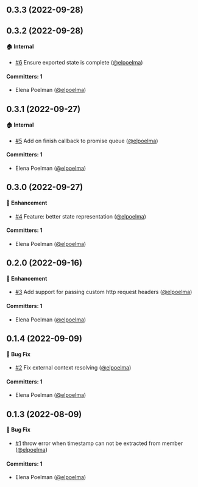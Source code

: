





## 0.3.3 (2022-09-28)

## 0.3.2 (2022-09-28)

#### :house: Internal
* [#6](https://github.com/redpencilio/ldes-consumer/pull/6) Ensure exported state is complete ([@elpoelma](https://github.com/elpoelma))

#### Committers: 1
- Elena Poelman ([@elpoelma](https://github.com/elpoelma))

## 0.3.1 (2022-09-27)

#### :house: Internal
* [#5](https://github.com/redpencilio/ldes-consumer/pull/5) Add on finish callback to promise queue ([@elpoelma](https://github.com/elpoelma))

#### Committers: 1
- Elena Poelman ([@elpoelma](https://github.com/elpoelma))

## 0.3.0 (2022-09-27)

#### :rocket: Enhancement
* [#4](https://github.com/redpencilio/ldes-consumer/pull/4) Feature: better state representation ([@elpoelma](https://github.com/elpoelma))

#### Committers: 1
- Elena Poelman ([@elpoelma](https://github.com/elpoelma))

## 0.2.0 (2022-09-16)

#### :rocket: Enhancement
* [#3](https://github.com/redpencilio/ldes-consumer/pull/3) Add support for passing custom http request headers ([@elpoelma](https://github.com/elpoelma))

#### Committers: 1
- Elena Poelman ([@elpoelma](https://github.com/elpoelma))

## 0.1.4 (2022-09-09)

#### :bug: Bug Fix
* [#2](https://github.com/redpencilio/ldes-consumer/pull/2) Fix external context resolving ([@elpoelma](https://github.com/elpoelma))

#### Committers: 1
- Elena Poelman ([@elpoelma](https://github.com/elpoelma))

## 0.1.3 (2022-08-09)

#### :bug: Bug Fix
* [#1](https://github.com/redpencilio/ldes-consumer/pull/1) throw error when timestamp can not be extracted from member ([@elpoelma](https://github.com/elpoelma))

#### Committers: 1
- Elena Poelman ([@elpoelma](https://github.com/elpoelma))


